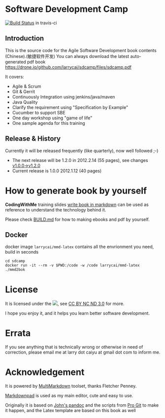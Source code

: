 # Software Development Camp #

[![Build Status](https://secure.travis-ci.org/larrycai/sdcamp.png)](http://travis-ci.org/larrycai/sdcamp) in travis-ci

## Introduction ##
This is the source code for the Agile Software Development book contents (Chinese).(敏捷软件开发)
You can always download the latest auto-generated pdf book <https://drone.io/github.com/larrycai/sdcamp/files/sdcamp.pdf>

It covers:

 * Agile & Scrum
 * Git & Gerrit
 * Continuously Integration using jenkins/java/maven
 * Java Quality
 * Clarify the requirement using "Specification by Example"
 * Cucumber to support SBE
 * One day workshop using "game of life"
 * One sample agenda for this training

## Release & History ##
Currently it will be released frequently (like quarterly), now well followed ;-)

 * The next release will be 1.2.0 in 2012.2.14 (55 pages), see changes [v1.0.0->v1.2.0](https://github.com/larrycai/sdcamp/compare/v1.0.0...HEAD)
 * Current release is 1.0.0 2012.1.12 (40 pages)

# How to generate book by yourself #

**CodingWithMe** training slides [write book in markdown](http://www.slideshare.net/larrycai/write-book-in-markdown) can be used as reference to understand the technology behind it.

Please check [BUILD.md](https://github.com/larrycai/sdcamp/blob/master/BUILD.md) for how to making ebooks and pdf by yourself.

## Docker ##

docker image `larrycai/mmd-latex` contains all the envrionment you need, build in seconds

    cd sdcamp
    docker run -it --rm -v $PWD:/code -w /code larrycai/mmd-latex ./mmd2bok

# License #
It is licensed under
the ![](http://i.creativecommons.org/l/by-nc-nd/3.0/88x31.png), see [CC BY NC ND 3.0](http://creativecommons.org/licenses/by-nc-nd/3.0/) for more.

I hope you enjoy it, and it helps you learn better software development.

# Errata #

If you see anything that is technically wrong or otherwise in need of
correction, please email me at larry dot caiyu at gmail dot com to inform me.

# Acknowledgement #
It is powered by [MultiMarkdown](http://fletcherpenney.net/multimarkdown/) toolset, thanks Fletcher Penney.

[Markdownpad](http://markdownpad.com/) is used as my main editor, cute and easy to use.

Originally it is based on [John's pandoc](http://johnmacfarlane.net/pandoc/) and the scripts from [Pro Git](http://github.com/progit/progit) to make it happen, and the Latex template are based on this book as well
